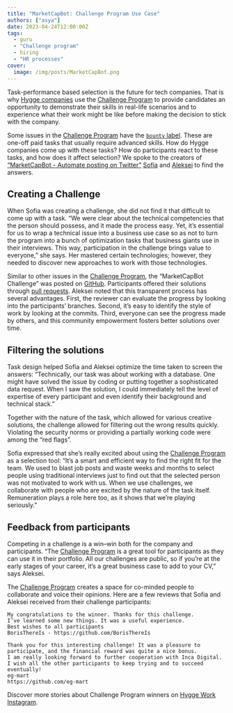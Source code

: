```yaml
---
title: "MarketCapBot: Challenge Program Use Case"
authors: ["asya"]
date: 2023-04-24T12:00:00Z
tags:
  - guru
  - "Challenge program"
  - hiring
  - "HR processes"
cover:
  image: /img/posts/MarketCapBot.png
---
```


Task-performance based selection is the future for tech companies. That is why [Hygge companies](https://hygge.work/#hygge-company) use the [Challenge Program](https://hygge.work/growing/challenge-program/) to provide candidates an opportunity to demonstrate their skills in real-life scenarios and to experience what their work might be like before making the decision to stick with the company.

Some issues in the [Challenge Program](https://hygge.work/growing/challenge-program/) have the [`bounty` label](https://github.com/1712n/challenge/issues?q=label%3A%22bounty+-+paid%22+). These are one-off paid tasks that usually require advanced skills. How do Hygge companies come up with these tasks? How do participants react to these tasks, and how does it affect selection? We spoke to the creators of [“MarketCapBot - Automate posting on Twitter”](https://github.com/1712n/challenge/issues/86) [Sofia](https://github.com/sofiasedlova) and [Aleksei](https://github.com/darknessest) to find the answers.

## Creating a Challenge

When Sofia was creating a challenge, she did not find it that difficult to come up with a task. “We were clear about the technical competencies that the person should possess, and it made the process easy. Yet, it’s essential for us to wrap a technical issue into a business use case so as not to turn the program into a bunch of optimization tasks that business giants use in their interviews. This way, participation in the challenge brings value to everyone,” she says. Her mastered certain technologies; however, they needed to discover new approaches to work with those technologies.

Similar to other issues in the [Challenge Program](https://hygge.work/growing/challenge-program/), the “MarketCapBot Challenge” was posted on [GitHub](https://hygge.work/github/). Participants offered their solutions through [pull requests](https://hygge.work/github/pull-requests/). Aleksei noted that this transparent process has several advantages. First, the reviewer can evaluate the progress by looking into the participants’ branches. Second, it’s easy to identify the style of work by looking at the commits. Third, everyone can see the progress made by others, and this community empowerment fosters better solutions over time.

## Filtering the solutions

Task design helped Sofia and Aleksei optimize the time taken to screen the answers: “Technically, our task was about working with a database. One might have solved the issue by coding or putting together a sophisticated data request. When I saw the solution, I could immediately tell the level of expertise of every participant and even identify their background and technical stack.”

Together with the nature of the task, which allowed for various creative solutions, the challenge allowed for filtering out the wrong results quickly. Violating the security norms or providing a partially working code were among the “red flags”.

Sofia expressed that she’s really excited about using the [Challenge Program](https://hygge.work/growing/challenge-program/) as a selection tool: “It’s a smart and efficient way to find the right fit for the team. We used to blast job posts and waste weeks and months to select people using traditional interviews just to find out that the selected person was not motivated to work with us. When we use challenges, we collaborate with people who are excited by the nature of the task itself. Remuneration plays a role here too, as it shows that we’re playing seriously.”

## Feedback from participants

Competing in a challenge is a win–win both for the company and participants. “The [Challenge Program](https://hygge.work/growing/challenge-program/) is a great tool for participants as they can use it in their portfolio. All our challenges are public, so if you’re at the early stages of your career, it’s a great business case to add to your CV,” says Aleksei.

The [Challenge Program](https://hygge.work/growing/challenge-program/) creates a space for co-minded people to collaborate and voice their opinions. Here are a few reviews that Sofia and Aleksei received from their challenge participants:

```
My congratulations to the winner. Thanks for this challenge. 
I’ve learned some new things. It was a useful experience. 
Best wishes to all participants
BorisThereIs - https://github.com/BorisThereIs
```

```
Thank you for this interesting challenge! It was a pleasure to participate, and the financial reward was quite a nice bonus. 
I am really looking forward to further cooperation with Inca Digital. 
I wish all the other participants to keep trying and to succeed eventually!
eg-mart
https://github.com/eg-mart
```

Discover more stories about Challenge Program winners on [Hygge Work Instagram](https://www.instagram.com/explore/tags/challenge_successstory/).
